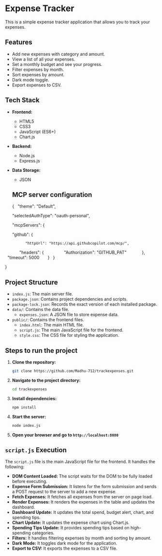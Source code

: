 # Expense Tracker

This is a simple expense tracker application that allows you to track your expenses.

## Features

- Add new expenses with category and amount.
- View a list of all your expenses.
- Set a monthly budget and see your progress.
- Filter expenses by month.
- Sort expenses by amount.
- Dark mode toggle.
- Export expenses to CSV.

## Tech Stack

- **Frontend:**
  - HTML5
  - CSS3
  - JavaScript (ES6+)
  - Chart.js
- **Backend:**
  - Node.js
  - Express.js
- **Data Storage:**
  - JSON
 
  ## MCP server configuration
  
  {
  "theme": "Default",

  "selectedAuthType": "oauth-personal",

   "mcpServers": {

     "github": {

            "httpUrl": "https://api.githubcopilot.com/mcp/",
           
            "headers": {
                
                "Authorization": "GITHUB_PAT"
            
            },
            
            "timeout": 5000
      
       }
  
  }

}

## Project Structure

- `index.js`: The main server file.
- `package.json`: Contains project dependencies and scripts.
- `package-lock.json`:  Records the exact version of each installed package.
- `data/`: Contains the data file.
  - `expenses.json`: A JSON file to store expense data.
- `public/`: Contains the frontend files.
  - `index.html`: The main HTML file.
  - `script.js`: The main JavaScript file for the frontend.
  - `style.css`: The CSS file for styling the application.

## Steps to run the project

1. **Clone the repository:**
   ```bash
   git clone https://github.com/Madhu-712/trackexpenses.git
   ```
2. **Navigate to the project directory:**
   ```bash
   cd trackexpenses
   ```
3. **Install dependencies:**
   ```bash
   npm install
   ```
4. **Start the server:**
   ```bash
   node index.js
   ```
5. **Open your browser and go to `http://localhost:8080`**

## `script.js` Execution

The `script.js` file is the main JavaScript file for the frontend. It handles the following:

- **DOM Content Loaded:** The script waits for the DOM to be fully loaded before executing.
- **Expense Form Submission:** It listens for the form submission and sends a POST request to the server to add a new expense.
- **Fetch Expenses:** It fetches all expenses from the server on page load.
- **Render Expenses:** It renders the expenses in the table and updates the dashboard.
- **Dashboard Update:** It updates the total spend, budget alert, chart, and spending tips.
- **Chart Update:** It updates the expense chart using Chart.js.
- **Spending Tips Update:** It provides spending tips based on high-spending categories.
- **Filters:** It handles filtering expenses by month and sorting by amount.
- **Dark Mode:** It toggles dark mode for the application.
- **Export to CSV:** It exports the expenses to a CSV file.
